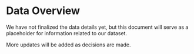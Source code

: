 # Data Overview

We have not finalized the data details yet, but this document will serve as a placeholder for information related to our dataset.

More updates will be added as decisions are made.